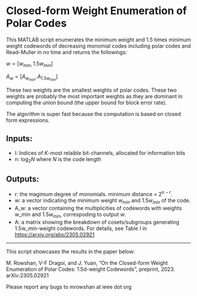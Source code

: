 # Closed-form Weight Enumeration of Polar Codes
This MATLAB script enumerates the minimum weight and 1.5 times minimum weight codewords of decreasing monomial codes including polar codes and Read-Muller in no time and returns the followings: 

$w = [ w_{min}, 1.5w_{min} ]$

$A_w = [ A_{w_{min}}, A_{1.5w_{min}} ]$

These two weights are the smallest weights of polar codes. These two weights are probably the most important weights as they are dominant in computing the union bound (the upper bound for block error rate). 

The algorithm is super fast because the computation is based on closed form expressions.

## Inputs:
- I: Indices of $K$-most relaible bit-channels, allocated for information bits
- n: $\log_2N$ where $N$ is the code length

## Outputs: 
- r: the magimum degree of monomials. minimum distance = $2^{n-r}$. 
- w: a vector indicating the minimum weight $w_{min}$ and $1.5w_{min}$ of the code.
- A_w: a vector containing the multiplicities of codewords with weights w_min and $1.5w_{min}$, correspoding to output $w$.
- A: a matrix showing the breakdown of cosets/subgroups generating 1.5w_min-weight codewords. For details, see Table I in https://arxiv.org/abs/2305.02921

---
This script showcases the results in the paper below:

M. Rowshan, V-F Dragoi, and J. Yuan, “On the Closed-form Weight Enumeration of Polar Codes: 1.5d-weight Codewords”, preprint, 2023. arXiv:2305.02921

Please report any bugs to mrowshan at ieee dot org

